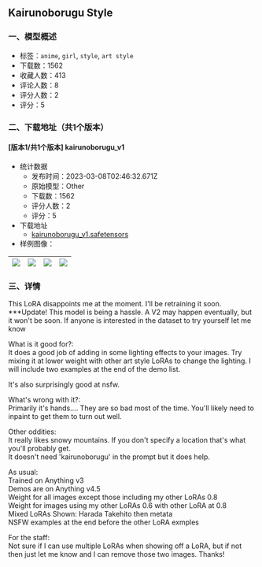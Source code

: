 ## Kairunoborugu Style
### 一、模型概述

- 标签：`anime`, `girl`, `style`, `art style`
- 下载数：1562
- 收藏人数：413
- 评论人数：8
- 评分人数：2
- 评分：5

### 二、下载地址（共1个版本）

#### [版本1/共1个版本] kairunoborugu_v1

- 统计数据
  - 发布时间：2023-03-08T02:46:32.671Z
  - 原始模型：Other
  - 下载数：1562
  - 评分人数：2
  - 评分：5
- 下载地址
  - [kairunoborugu_v1.safetensors](https://civitai.com/api/download/models/19963)
- 样例图像：

| <img src="https://image.civitai.com/xG1nkqKTMzGDvpLrqFT7WA/deb6df20-629d-41ee-e3d1-6f5af73fd500/width=450/210716.jpeg" /> | <img src="https://image.civitai.com/xG1nkqKTMzGDvpLrqFT7WA/23d2c0ba-7a90-4b40-ac01-ffba7fce2100/width=450/210729.jpeg" /> | <img src="https://image.civitai.com/xG1nkqKTMzGDvpLrqFT7WA/0edc446b-58d2-4036-eda4-eaf8e4ab4500/width=450/210728.jpeg" /> | <img src="https://image.civitai.com/xG1nkqKTMzGDvpLrqFT7WA/10bb4e56-e79e-4ca0-5db3-3ccaee2a3a00/width=450/210727.jpeg" /> |
| ---- | ---- | ---- | ---- |


### 三、详情
<p>This LoRA disappoints me at the moment. I'll be retraining it soon.<br />***Update! This model is being a hassle. A V2 may happen eventually, but it won't be soon. If anyone is interested in the dataset to try yourself let me know</p><p></p><p>What is it good for?:<br />It does a good job of adding in some lighting effects to your images. Try mixing it at lower weight with other art style LoRAs to change the lighting. I will include two examples at the end of the demo list.</p><p>It's also surprisingly good at nsfw.</p><p></p><p>What's wrong with it?:<br />Primarily it's hands.... They are so bad most of the time. You'll likely need to inpaint to get them to turn out well.</p><p></p><p>Other oddities:<br />It really likes snowy mountains. If you don't specify a location that's what you'll probably get.<br />It doesn't need 'kairunoborugu' in the prompt but it does help.</p><p></p><p>As usual:<br />Trained on Anything v3<br />Demos are on Anything v4.5 <br />Weight for all images except those including my other LoRAs 0.8<br />Weight for images using my other LoRAs 0.6 with other LoRA at 0.8<br />Mixed LoRAs Shown: Harada Takehito then metata<br />NSFW examples at the end before the other LoRA exmples</p><p></p><p>For the staff:<br />Not sure if I can use multiple LoRAs when showing off a LoRA, but if not then just let me know and I can remove those two images. Thanks!</p>